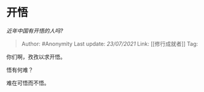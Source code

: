 # 开悟
*近年中国有开悟的人吗?*

> Author: #Anonymity
> Last update: *23/07/2021* 
> Link: [[修行成就者]]
> Tag:   

 
你们啊，孜孜以求开悟。

悟有何难？

难在可悟而不悟。



